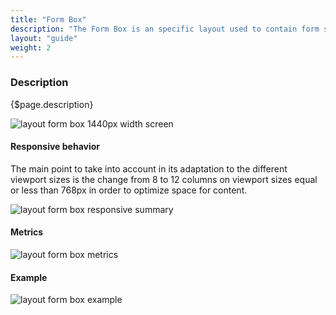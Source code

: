 ```yaml
---
title: "Form Box"
description: "The Form Box is an specific layout used to contain form structures. This layout is composed of a box that occupies 8 columns of the grid with 2 offset columns on both sides."
layout: "guide"
weight: 2
---
```


### Description

{$page.description} 

![layout form box 1440px width screen](../../../images/layoutformbox.jpg)

#### Responsive behavior

The main point to take into account in its adaptation to the different viewport sizes is the change from 8 to 12 columns on viewport sizes equal or less than 768px in order to optimize space for content.

![layout form box responsive summary](../../../images/layoutformboxsummary.jpg)

#### Metrics

![layout form box metrics](../../../images/layoutformboxmetrics.jpg)

#### Example

![layout form box example](../../../images/layoutformboxexample.jpg)